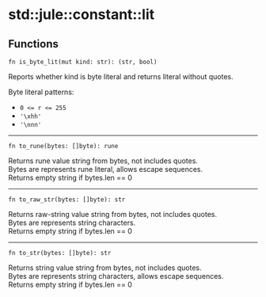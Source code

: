 # std::jule::constant::lit

## Functions
```
fn is_byte_lit(mut kind: str): (str, bool)
```
Reports whether kind is byte literal and returns literal without quotes.

Byte literal patterns:
- `0 <= r <= 255`
- `'\xhh'`
- `'\nnn'`

---

```
fn to_rune(bytes: []byte): rune
```
Returns rune value string from bytes, not includes quotes.\
Bytes are represents rune literal, allows escape sequences.\
Returns empty string if bytes.len == 0

---

```
fn to_raw_str(bytes: []byte): str
```
Returns raw-string value string from bytes, not includes quotes.\
Bytes are represents string characters.\
Returns empty string if bytes.len == 0

---

```
fn to_str(bytes: []byte): str
```
Returns string value string from bytes, not includes quotes.\
Bytes are represents string characters, allows escape sequences.\
Returns empty string if bytes.len == 0 
